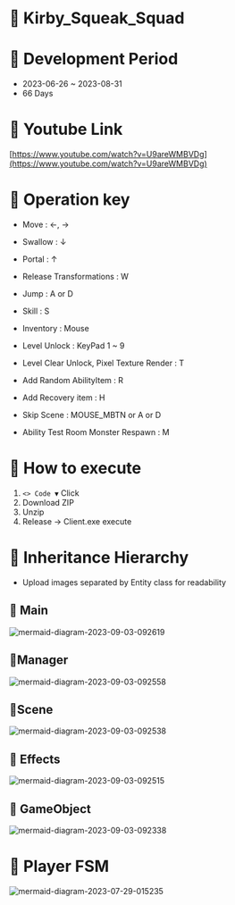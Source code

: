 # 📌 Kirby_Squeak_Squad 

# 📍 Development Period

- 2023-06-26 ~ 2023-08-31
- 66 Days

# 📍 Youtube Link

[https://www.youtube.com/watch?v=U9areWMBVDg](https://www.youtube.com/watch?v=U9areWMBVDg)

# 📍 Operation key

- Move : ←, →
- Swallow : ↓ 
- Portal : ↑

- Release Transformations : W
- Jump : A or D
- Skill : S

- Inventory : Mouse
- Level Unlock : KeyPad 1 ~ 9
- Level Clear Unlock, Pixel Texture Render : T

- Add Random AbilityItem : R
- Add Recovery item : H

- Skip Scene : MOUSE_MBTN or A or D
- Ability Test Room Monster Respawn : M

# 📍 How to execute

1. `<> Code ▼` Click
2. Download ZIP
3. Unzip
4. Release → Client.exe execute

# 📍 Inheritance Hierarchy

- Upload images separated by Entity class for readability

## 🌱 Main

![mermaid-diagram-2023-09-03-092619](https://github.com/devJSY/Kirby_Squeak_Squad/assets/90514882/1a840ff7-4654-4432-9710-34b4408e02b6)

## 🌱Manager

![mermaid-diagram-2023-09-03-092558](https://github.com/devJSY/Kirby_Squeak_Squad/assets/90514882/c8a5999a-a024-4295-a427-bb8f6c25360f)

## 🌱Scene

![mermaid-diagram-2023-09-03-092538](https://github.com/devJSY/Kirby_Squeak_Squad/assets/90514882/023288d8-32c7-409e-bcd9-ba927bb9db3f)

## 🌱 Effects

![mermaid-diagram-2023-09-03-092515](https://github.com/devJSY/Kirby_Squeak_Squad/assets/90514882/31ee838c-174d-413e-ad9f-aea87271e149)

## 🌱 GameObject

![mermaid-diagram-2023-09-03-092338](https://github.com/devJSY/Kirby_Squeak_Squad/assets/90514882/2a1ab55f-c989-40c4-8be2-5b1839515221)

# 📍 Player FSM 

![mermaid-diagram-2023-07-29-015235](https://github.com/devJSY/Kirby_Squeak_Squad/assets/90514882/db72544c-60c2-4d68-a922-4aa3b0c0cc7b)
